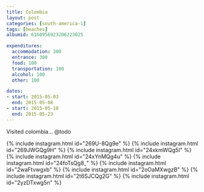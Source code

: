 ```yaml
---
title: Colombia
layout: post
categories: [south-america-1]
tags: [beaches]
albumid: 6160956923206223025

expenditures:
  accommodation: 300
  entrance: 300
  food: 100
  transportation: 100
  alcohol: 100
  other: 100

dates:
- start: 2015-05-03
  end: 2015-05-08
- start: 2015-05-10
  end: 2015-05-23
---
```

Visited colombia... @todo

{% include instagram.html id="269U-8Qg9e" %}
{% include instagram.html id="269JWGQg9H" %}
{% include instagram.html id="24xkmWQg5I" %}
{% include instagram.html id="24xYnMQg4u" %}
{% include instagram.html id="24foTsQg8_" %}
{% include instagram.html id="2waFtvwgxb" %}
{% include instagram.html id="2oOaMXwgzB" %}
{% include instagram.html id="2t6SJCQg2G" %}
{% include instagram.html id="2yzDTxwg5n" %}
